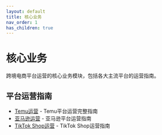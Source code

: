 ```yaml
---
layout: default
title: 核心业务
nav_order: 1
has_children: true
---
```


# 核心业务

跨境电商平台运营的核心业务模块，包括各大主流平台的运营指南。

## 平台运营指南

- [Temu运营](temu/) - Temu平台运营完整指南
- [亚马逊运营](amazon/) - 亚马逊平台运营指南
- [TikTok Shop运营](tiktok/) - TikTok Shop运营指南
